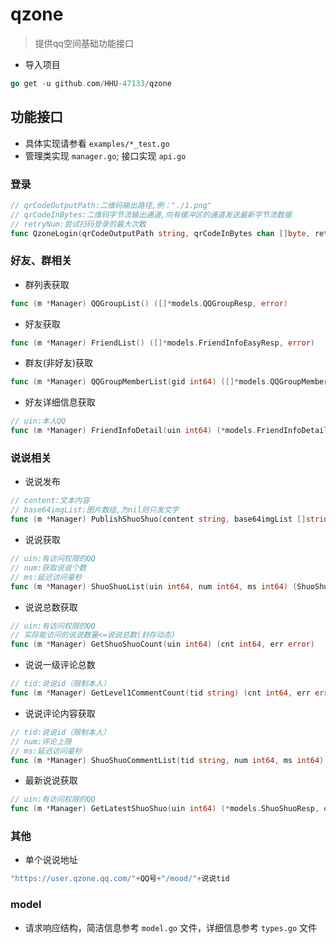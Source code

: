 # qzone 

> 提供qq空间基础功能接口

- 导入项目
```go
go get -u github.com/HHU-47133/qzone
```
## 功能接口
- 具体实现请参看 `examples/*_test.go`
- 管理类实现 `manager.go`; 接口实现 `api.go`
### 登录
```go
// qrCodeOutputPath:二维码输出路径,例："./1.png"
// qrCodeInBytes:二维码字节流输出通道,向有缓冲区的通道发送最新字节流数据
// retryNum:尝试扫码登录的最大次数
func QzoneLogin(qrCodeOutputPath string, qrCodeInBytes chan []byte, retryNum int64) (m Manager, err error)
```
### 好友、群相关
- 群列表获取
```go
func (m *Manager) QQGroupList() ([]*models.QQGroupResp, error)
```
- 好友获取
```go
func (m *Manager) FriendList() ([]*models.FriendInfoEasyResp, error)
```
- 群友(非好友)获取
```go
func (m *Manager) QQGroupMemberList(gid int64) ([]*models.QQGroupMemberResp, error)
```
- 好友详细信息获取
```go
// uin:本人QQ
func (m *Manager) FriendInfoDetail(uin int64) (*models.FriendInfoDetailResp, error)
```
### 说说相关
- 说说发布
```go
// content:文本内容
// base64imgList:图片数组,为nil则只发文字
func (m *Manager) PublishShuoShuo(content string, base64imgList []string) (*models.ShuoShuoPublishResp, error)
```
- 说说获取
```go
// uin:有访问权限的QQ
// num:获取说说个数
// ms:延迟访问毫秒
func (m *Manager) ShuoShuoList(uin int64, num int64, ms int64) (ShuoShuo []*models.ShuoShuoResp, err error)
```
- 说说总数获取
```go
// uin:有访问权限的QQ
// 实际能访问的说说数量<=说说总数(封存动态)
func (m *Manager) GetShuoShuoCount(uin int64) (cnt int64, err error)
```
- 说说一级评论总数
```go
// tid:说说id（限制本人）
func (m *Manager) GetLevel1CommentCount(tid string) (cnt int64, err error)
```
- 说说评论内容获取
```go
// tid:说说id（限制本人）
// num:评论上限
// ms:延迟访问毫秒
func (m *Manager) ShuoShuoCommentList(tid string, num int64, ms int64) 
```
- 最新说说获取
```go
// uin:有访问权限的QQ
func (m *Manager) GetLatestShuoShuo(uin int64) (*models.ShuoShuoResp, error)
```
### 其他
- 单个说说地址
```go
"https://user.qzone.qq.com/"+QQ号+"/mood/"+说说tid
```


### model 

- 请求响应结构，简洁信息参考 `model.go` 文件，详细信息参考 `types.go` 文件